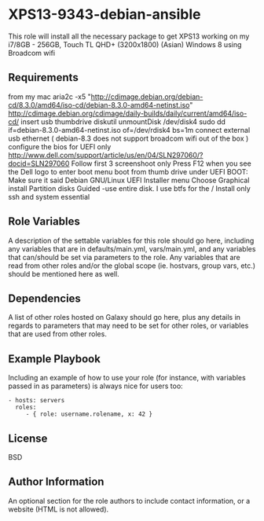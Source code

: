 XPS13-9343-debian-ansible
=========

This role will install all the necessary package to get XPS13 working
on my i7/8GB - 256GB, Touch TL QHD+ (3200x1800) (Asian) Windows 8
using Broadcom wifi

Requirements
------------

from my mac
aria2c -x5 "http://cdimage.debian.org/debian-cd/8.3.0/amd64/iso-cd/debian-8.3.0-amd64-netinst.iso"
http://cdimage.debian.org/cdimage/daily-builds/daily/current/amd64/iso-cd/
insert usb thumbdrive
diskutil unmountDisk /dev/disk4
sudo dd if=debian-8.3.0-amd64-netinst.iso of=/dev/rdisk4 bs=1m
connect external usb ethernet ( debian-8.3 does not support broadcom wifi out of the box )
configure the bios for UEFI only http://www.dell.com/support/article/us/en/04/SLN297060/?docid=SLN297060
Follow first 3 screenshoot only
Press F12 when you see the Dell logo to enter boot menu
boot from thumb drive under UEFI BOOT:
Make sure it said Debian GNU/Linux UEFI Installer menu
Choose Graphical install
Partition disks Guided -use entire disk.
I use btfs for the /
Install only ssh and system essential

Role Variables
--------------

A description of the settable variables for this role should go here, including any variables that are in defaults/main.yml, vars/main.yml, and any variables that can/should be set via parameters to the role. Any variables that are read from other roles and/or the global scope (ie. hostvars, group vars, etc.) should be mentioned here as well.

Dependencies
------------

A list of other roles hosted on Galaxy should go here, plus any details in regards to parameters that may need to be set for other roles, or variables that are used from other roles.

Example Playbook
----------------

Including an example of how to use your role (for instance, with variables passed in as parameters) is always nice for users too:

    - hosts: servers
      roles:
         - { role: username.rolename, x: 42 }

License
-------

BSD

Author Information
------------------

An optional section for the role authors to include contact information, or a website (HTML is not allowed).
